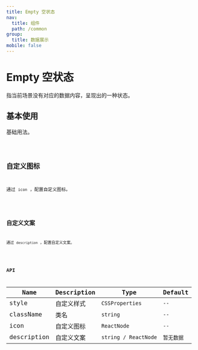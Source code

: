 ```yaml
---
title: Empty 空状态
nav:
  title: 组件
  path: /common
group:
  title: 数据展示
mobile: false
---
```


# Empty 空状态

指当前场景没有对应的数据内容，呈现出的一种状态。

## 基本使用

基础用法。

<code src="./demos/index1.tsx" />

## 自定义图标

通过 `icon` ，配置自定义图标。

<code src="./demos/index2.tsx" />

## 自定义文案

通过 `description` ，配置自定义文案。

<code src="./demos/index3.tsx" />

## API

| Name        | Description | Type                 | Default    |
| ----------- | ----------- | -------------------- | ---------- |
| style       | 自定义样式  | `CSSProperties`      | `--`       |
| className   | 类名        | `string`             | `--`       |
| icon        | 自定义图标  | `ReactNode`          | `--`       |
| description | 自定义文案  | `string / ReactNode` | `暂无数据` |
